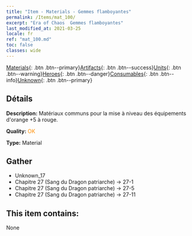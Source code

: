 ```yaml
---
title: "Item - Materials - Gemmes flamboyantes"
permalink: /Items/mat_100/
excerpt: "Era of Chaos  Gemmes flamboyantes"
last_modified_at: 2021-03-25
locale: fr
ref: "mat_100.md"
toc: false
classes: wide
---
```

 [Materials](/fr/Items/){: .btn .btn--primary}[Artifacts](/fr/Items/Artifacts/){: .btn .btn--success}[Units](/fr/Items/Units/){: .btn .btn--warning}[Heroes](/fr/Items/Heroes/){: .btn .btn--danger}[Consumables](/fr/Items/Consumables/){: .btn .btn--info}[Unknown](/fr/Items/Unknown/){: .btn .btn--primary}

## Détails
 **Description:** Matériaux communs pour la mise à niveau des équipements d'orange +5 à rouge.

 **Quality:** <span style="color: #FF8C00">OK</span>

 **Type:** Material

## Gather

*    Unknown_17 
*    Chapitre 27 (Sang du Dragon patriarche) -> 27-1 
*    Chapitre 27 (Sang du Dragon patriarche) -> 27-5 
*    Chapitre 27 (Sang du Dragon patriarche) -> 27-11 

## This item contains:

  None

